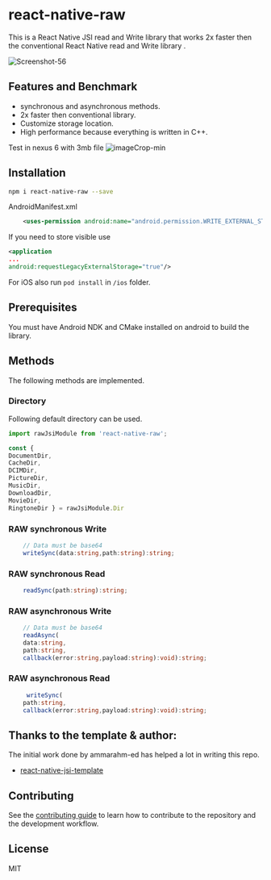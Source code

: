 # react-native-raw

This is a React Native JSI read and Write library that works 2x faster then the conventional React Native read and Write library .

![Screenshot-_56_](https://user-images.githubusercontent.com/58332892/170806978-1d0e02d9-aae3-4728-a3fd-a3b990683a98.svg)

## Features and Benchmark

- synchronous and asynchronous methods.
- 2x faster then conventional library. 
- Customize storage location.
- High performance because everything is written in C++.

Test in nexus 6 with 3mb file
![imageCrop-min](https://user-images.githubusercontent.com/58332892/170808775-8bf12948-9826-4497-9dfc-5bc2bba7e7c2.png)


## Installation

```sh
npm i react-native-raw --save
```

AndroidManifest.xml

```xml
    <uses-permission android:name="android.permission.WRITE_EXTERNAL_STORAGE" />
```

If you need to store visible use 
```xml
<application
...
android:requestLegacyExternalStorage="true"/>
```

For iOS also run `pod install` in `/ios` folder.


## Prerequisites
You must have Android NDK and CMake installed on android to build the library.

## Methods
The following methods are implemented.

### Directory 
Following default directory can be used.

```ts
import rawJsiModule from 'react-native-raw';

const {
DocumentDir,
CacheDir,
DCIMDir,
PictureDir,
MusicDir,
DownloadDir,
MovieDir,
RingtoneDir } = rawJsiModule.Dir

```

### RAW synchronous Write 

```ts
    // Data must be base64 
    writeSync(data:string,path:string):string;
```
### RAW synchronous Read 

```ts
    readSync(path:string):string;
```

### RAW asynchronous Write 

```ts
    // Data must be base64 
    readAsync(
    data:string, 
    path:string,
    callback(error:string,payload:string):void):string;
```
### RAW asynchronous Read 

```ts
     writeSync(
    path:string,
    callback(error:string,payload:string):void):string;
```


## Thanks to the template & author:
The initial work done by ammarahm-ed has helped a lot in writing this repo.

- [react-native-jsi-template](https://github.com/ammarahm-ed/react-native-jsi-template/)


## Contributing
See the [contributing guide](CONTRIBUTING.md) to learn how to contribute to the repository and the development workflow.

## License

MIT

